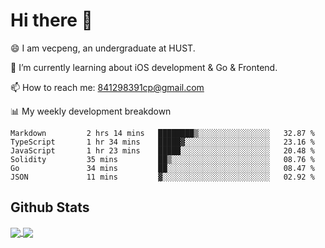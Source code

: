 
# Hi there 👋
😄 I am vecpeng, an undergraduate at HUST.

🌱 I’m currently learning about iOS development & Go & Frontend.

📫 How to reach me: 841298391cp@gmail.com

📊 My weekly development breakdown
<!--START_SECTION:waka-->

```text
Markdown         2 hrs 14 mins   ████████▒░░░░░░░░░░░░░░░░   32.87 %
TypeScript       1 hr 34 mins    █████▓░░░░░░░░░░░░░░░░░░░   23.16 %
JavaScript       1 hr 23 mins    █████░░░░░░░░░░░░░░░░░░░░   20.48 %
Solidity         35 mins         ██▒░░░░░░░░░░░░░░░░░░░░░░   08.76 %
Go               34 mins         ██░░░░░░░░░░░░░░░░░░░░░░░   08.47 %
JSON             11 mins         ▓░░░░░░░░░░░░░░░░░░░░░░░░   02.92 %
```

<!--END_SECTION:waka-->

## Github Stats
<a href="https://github.com/anuraghazra/github-readme-stats">
  <img align="center" src="https://github-readme-stats.vercel.app/api?username=vecpeng&count_private=true&hide=stars" />
</a>
<a href="https://github.com/anuraghazra/convoychat">
  <img align="center" src="https://github-readme-stats.vercel.app/api/top-langs/?username=vecpeng&layout=compact" />
</a>

